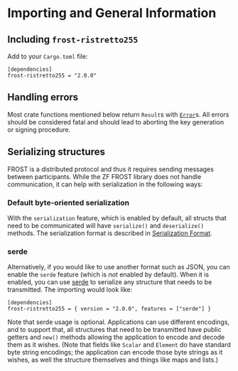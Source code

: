 # Importing and General Information

## Including `frost-ristretto255`

Add to your `Cargo.toml` file:

```
[dependencies]
frost-ristretto255 = "2.0.0"
```

## Handling errors

Most crate functions mentioned below return `Result`s with
[`Error`](https://docs.rs/frost-ristretto255/latest/frost_ristretto255/type.Error.html)s.
All errors should be considered fatal and should lead to aborting the key
generation or signing procedure.

## Serializing structures

FROST is a distributed protocol and thus it requires sending messages between
participants. While the ZF FROST library does not handle communication, it can
help with serialization in the following ways:

### Default byte-oriented serialization

With the `serialization` feature, which is enabled by default, all structs that
need to be communicated will have `serialize()` and `deserialize()` methods. The
serialization format is described in [Serialization
Format](../user/serialization.md).

### serde

Alternatively, if you would like to use another format such as JSON, you can
enable the `serde` feature (which is *not* enabled by default). When it is
enabled, you can use [serde](https://serde.rs/) to serialize any structure that
needs to be transmitted. The importing would look like:

```
[dependencies]
frost-ristretto255 = { version = "2.0.0", features = ["serde"] }
```

Note that serde usage is optional. Applications can use different encodings, and
to support that, all structures that need to be transmitted have public getters
and `new()`  methods allowing the application to encode and decode them as it
wishes. (Note that fields like `Scalar` and `Element` do have standard byte
string encodings; the application can encode those byte strings as it wishes, as
well the structure themselves and things like maps and lists.)
